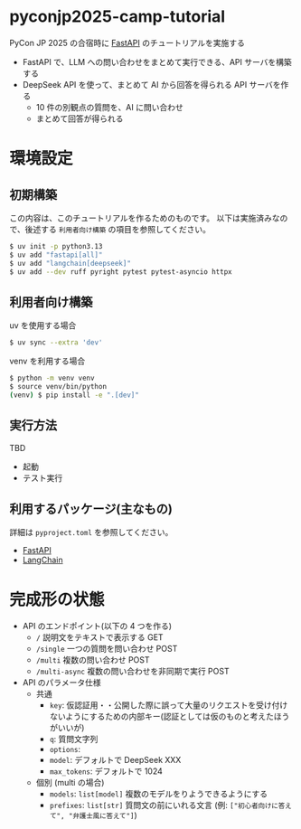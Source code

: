 # pyconjp2025-camp-tutorial

PyCon JP 2025 の合宿時に [FastAPI](https://fastapi.tiangolo.com/) のチュートリアルを実施する

- FastAPI で、LLM への問い合わせをまとめて実行できる、API サーバを構築する
- DeepSeek API を使って、まとめて AI から回答を得られる API サーバを作る
    - 10 件の別観点の質問を、AI に問い合わせ
    - まとめて回答が得られる

# 環境設定

## 初期構築

この内容は、このチュートリアルを作るためのものです。
以下は実施済みなので、後述する `利用者向け構築` の項目を参照してください。

```bash
$ uv init -p python3.13
$ uv add "fastapi[all]"
$ uv add "langchain[deepseek]"
$ uv add --dev ruff pyright pytest pytest-asyncio httpx
```

## 利用者向け構築

uv を使用する場合

```bash
$ uv sync --extra 'dev'
```

venv を利用する場合

```bash
$ python -m venv venv
$ source venv/bin/python
(venv) $ pip install -e ".[dev]"
```

## 実行方法

TBD

- 起動
- テスト実行

## 利用するパッケージ(主なもの)

詳細は `pyproject.toml` を参照してください。

- [FastAPI](https://fastapi.tiangolo.com/)
- [LangChain](https://python.langchain.com/docs/introduction/)

# 完成形の状態

- API のエンドポイント(以下の 4 つを作る)
    - `/` 説明文をテキストで表示する GET
    - `/single` 一つの質問を問い合わせ POST
    - `/multi` 複数の問い合わせ POST
    - `/multi-async` 複数の問い合わせを非同期で実行 POST
- API のパラメータ仕様
    - 共通
        - `key`: 仮認証用・・公開した際に誤って大量のリクエストを受け付けないようにするための内部キー(認証としては仮のものと考えたほうがいいが)
        - `q`: 質問文字列
        - `options`:
        - `model`: デフォルトで DeepSeek XXX
        - `max_tokens`: デフォルトで 1024
    - 個別 (multi の場合)
        - `models`: `list[model]` 複数のモデルをりようできるようにする
        - `prefixes`: `list[str]` 質問文の前にいれる文言 (例: `["初心者向けに答えて", "弁護士風に答えて"]`)
